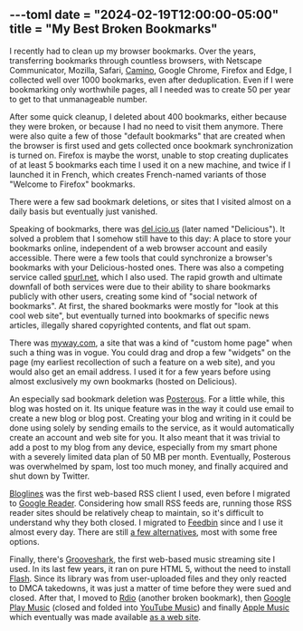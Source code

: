 ---toml
date = "2024-02-19T12:00:00-05:00"
title = "My Best Broken Bookmarks"
---

I recently had to clean up my browser bookmarks. Over the years, transferring bookmarks through countless browsers, with Netscape Communicator, Mozilla, Safari, [Camino](https://en.wikipedia.org/wiki/Camino_%28web_browser%29), Google Chrome, Firefox and Edge, I collected well over 1000 bookmarks, even after deduplication. Even if I were bookmarking only worthwhile pages, all I needed was to create 50 per year to get to that unmanageable number.

After some quick cleanup, I deleted about 400 bookmarks, either because they were broken, or because I had no need to visit them anymore. There were also quite a few of those "default bookmarks" that are created when the browser is first used and gets collected once bookmark synchronization is turned on. Firefox is maybe the worst, unable to stop creating duplicates of at least 5 bookmarks each time I used it on a new machine, and twice if I launched it in French, which creates French-named variants of those "Welcome to Firefox" bookmarks.

There were a few sad bookmark deletions, or sites that I visited almost on a daily basis but eventually just vanished.

Speaking of bookmarks, there was [del.icio.us](https://en.wikipedia.org/wiki/Delicious_%28website%29) (later named "Delicious"). It solved a problem that I somehow still have to this day: A place to store your bookmarks online, independent of a web browser account and easily accessible. There were a few tools that could synchronize a browser's bookmarks with your Delicious-hosted ones. There was also a competing service called [spurl.net](https://web.archive.org/web/20050401031848/http://spurl.net/), which I also used. The rapid growth and ultimate downfall of both services were due to their ability to share bookmarks publicly with other users, creating some kind of "social network of bookmarks". At first, the shared bookmarks were mostly for "look at this cool web site", but eventually turned into bookmarks of specific news articles, illegally shared copyrighted contents, and flat out spam.

There was [myway.com](https://web.archive.org/web/20051001022440/http://info.myway.com/index/id/ourmission.html), a site that was a kind of "custom home page" when such a thing was in vogue. You could drag and drop a few "widgets" on the page (my earliest recollection of such a feature on a web site), and you would also get an email address. I used it for a few years before using almost exclusively my own bookmarks (hosted on Delicious).

An especially sad bookmark deletion was [Posterous](https://en.wikipedia.org/wiki/Posterous). For a little while, this blog was hosted on it. Its unique feature was in the way it could use email to create a new blog or blog post. Creating your blog and writing in it could be done using solely by sending emails to the service, as it would automatically create an account and web site for you. It also meant that it was trivial to add a post to my blog from any device, especially from my smart phone with a severely limited data plan of 50 MB per month. Eventually, Posterous was overwhelmed by spam, lost too much money, and finally acquired and shut down by Twitter.

[Bloglines](https://en.wikipedia.org/wiki/Bloglines) was the first web-based RSS client I used, even before I migrated to [Google Reader](https://en.wikipedia.org/wiki/Google_Reader). Considering how small RSS feeds are, running those RSS reader sites should be relatively cheap to maintain, so it's difficult to understand why they both closed. I migrated to [Feedbin](https://feedbin.com/) since and I use it almost every day. There are still [a few alternatives](https://www.theverge.com/24036427/rss-feed-reader-best), most with some free options.

Finally, there's [Grooveshark](https://en.wikipedia.org/wiki/Grooveshark), the first web-based music streaming site I used. In its last few years, it ran on pure HTML 5, without the need to install [Flash](https://en.wikipedia.org/wiki/Adobe_Flash). Since its library was from user-uploaded files and they only reacted to DMCA takedowns, it was just a matter of time before they were sued and closed. After that, I moved to [Rdio](https://en.wikipedia.org/wiki/Rdio) (another broken bookmark), then [Google Play Music](https://en.wikipedia.org/wiki/Google_Play_Music) (closed and folded into [YouTube Music](https://en.wikipedia.org/wiki/YouTube_Music)) and finally [Apple Music](https://en.wikipedia.org/wiki/Apple_Music) which eventually was made available [as a web site](https://music.apple.com/).
